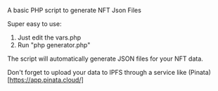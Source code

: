 A basic PHP script to generate NFT Json Files

Super easy to use:

1. Just edit the vars.php
2. Run "php generator.php"

The script will automatically generate JSON files for your NFT data.

Don't forget to upload your data to IPFS through a service like (Pinata)[https://app.pinata.cloud/]
